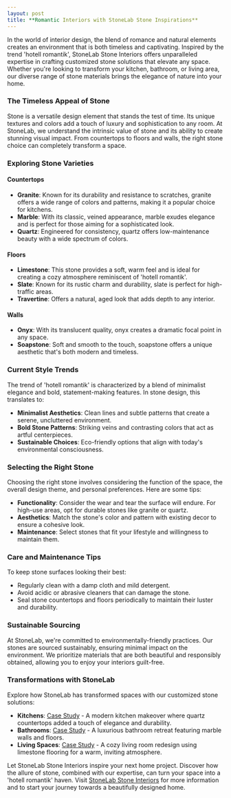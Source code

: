 ```yaml
---
layout: post
title: **Romantic Interiors with StoneLab Stone Inspirations**
---
```



In the world of interior design, the blend of romance and natural elements creates an environment that is both timeless and captivating. Inspired by the trend 'hotell romantik', StoneLab Stone Interiors offers unparalleled expertise in crafting customized stone solutions that elevate any space. Whether you're looking to transform your kitchen, bathroom, or living area, our diverse range of stone materials brings the elegance of nature into your home.

### The Timeless Appeal of Stone

Stone is a versatile design element that stands the test of time. Its unique textures and colors add a touch of luxury and sophistication to any room. At StoneLab, we understand the intrinsic value of stone and its ability to create stunning visual impact. From countertops to floors and walls, the right stone choice can completely transform a space.

### Exploring Stone Varieties

#### Countertops

- **Granite**: Known for its durability and resistance to scratches, granite offers a wide range of colors and patterns, making it a popular choice for kitchens.
- **Marble**: With its classic, veined appearance, marble exudes elegance and is perfect for those aiming for a sophisticated look.
- **Quartz**: Engineered for consistency, quartz offers low-maintenance beauty with a wide spectrum of colors.

#### Floors

- **Limestone**: This stone provides a soft, warm feel and is ideal for creating a cozy atmosphere reminiscent of 'hotell romantik'.
- **Slate**: Known for its rustic charm and durability, slate is perfect for high-traffic areas.
- **Travertine**: Offers a natural, aged look that adds depth to any interior.

#### Walls

- **Onyx**: With its translucent quality, onyx creates a dramatic focal point in any space.
- **Soapstone**: Soft and smooth to the touch, soapstone offers a unique aesthetic that's both modern and timeless.

### Current Style Trends

The trend of 'hotell romantik' is characterized by a blend of minimalist elegance and bold, statement-making features. In stone design, this translates to:

- **Minimalist Aesthetics**: Clean lines and subtle patterns that create a serene, uncluttered environment.
- **Bold Stone Patterns**: Striking veins and contrasting colors that act as artful centerpieces.
- **Sustainable Choices**: Eco-friendly options that align with today's environmental consciousness.

### Selecting the Right Stone

Choosing the right stone involves considering the function of the space, the overall design theme, and personal preferences. Here are some tips:

- **Functionality**: Consider the wear and tear the surface will endure. For high-use areas, opt for durable stones like granite or quartz.
- **Aesthetics**: Match the stone's color and pattern with existing decor to ensure a cohesive look.
- **Maintenance**: Select stones that fit your lifestyle and willingness to maintain them.

### Care and Maintenance Tips

To keep stone surfaces looking their best:

- Regularly clean with a damp cloth and mild detergent.
- Avoid acidic or abrasive cleaners that can damage the stone.
- Seal stone countertops and floors periodically to maintain their luster and durability.

### Sustainable Sourcing

At StoneLab, we're committed to environmentally-friendly practices. Our stones are sourced sustainably, ensuring minimal impact on the environment. We prioritize materials that are both beautiful and responsibly obtained, allowing you to enjoy your interiors guilt-free.

### Transformations with StoneLab

Explore how StoneLab has transformed spaces with our customized stone solutions:

- **Kitchens**: [Case Study](https://stonelab.se) - A modern kitchen makeover where quartz countertops added a touch of elegance and durability.
- **Bathrooms**: [Case Study](https://stonelab.se) - A luxurious bathroom retreat featuring marble walls and floors.
- **Living Spaces**: [Case Study](https://stonelab.se) - A cozy living room redesign using limestone flooring for a warm, inviting atmosphere.

Let StoneLab Stone Interiors inspire your next home project. Discover how the allure of stone, combined with our expertise, can turn your space into a 'hotell romantik' haven. Visit [StoneLab Stone Interiors](https://stonelab.se) for more information and to start your journey towards a beautifully designed home.